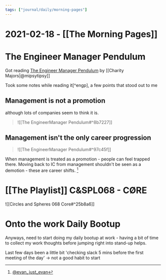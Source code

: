 ```yaml
---
tags: ["journal/daily/morning-pages"]
---
```


# 2021-02-18 - [[The Morning Pages]]


# The Engineer Manager Pendulum

Got reading [The Engineer Manager Pendulum](https://charity.wtf/2017/05/11/the-engineer-manager-pendulum/) by [[Charity Majors|@mipsytipsy]] 

Took some notes while reading it[^engp],  a few points that stood out to me

[^1engp]:[[The EngineerManager Pendulum]]

## Management is not a promotion

although lots of companies seem to think it is.

> ![[The EngineerManager Pendulum#^8b7227]]

## Management isn't the only career progression 


> ![[The EngineerManager Pendulum#^97c45f]]

When management is treated as a promotion - people can feel trapped there. Moving back to IC from management shouldn't be seen as a demotion - these are career shifts. [^justevan1]

[^justevan1]: [@evan_just_evan](https://twitter.com/evan_just_evan/status/1362385115297505280)

# [[The Playlist]] C&SPL068 - CØRE


![[Circles and Spheres 068 Core#^25b8a6]]

# Onto the work Daily Bootup 

Anyways, need to start doing my daily bootup at work - having a bit of time to collect my work thoughts before jumping right into stand-up helps.

Last few days been a little bit 'checking slack 5 mins before the first meeting of the day' -> not a good habit to start
